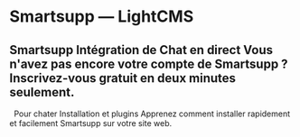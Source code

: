 # Smartsupp — LightCMS
## Smartsupp Intégration de Chat en direct Vous n'avez pas encore votre compte de Smartsupp ? Inscrivez-vous gratuit en deux minutes seulement.
  Pour chater 
Installation et plugins 
Apprenez comment installer rapidement et facilement Smartsupp sur votre site web.

